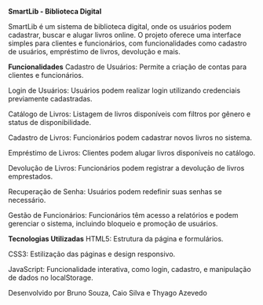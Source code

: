 **SmartLib - Biblioteca Digital**

SmartLib é um sistema de biblioteca digital, onde os usuários podem cadastrar, buscar e alugar livros online. O projeto oferece uma interface simples para clientes e funcionários, com funcionalidades como cadastro de usuários, empréstimo de livros, devolução e mais.

**Funcionalidades**
Cadastro de Usuários: Permite a criação de contas para clientes e funcionários.

Login de Usuários: Usuários podem realizar login utilizando credenciais previamente cadastradas.

Catálogo de Livros: Listagem de livros disponíveis com filtros por gênero e status de disponibilidade.

Cadastro de Livros: Funcionários podem cadastrar novos livros no sistema.

Empréstimo de Livros: Clientes podem alugar livros disponíveis no catálogo.

Devolução de Livros: Funcionários podem registrar a devolução de livros emprestados.

Recuperação de Senha: Usuários podem redefinir suas senhas se necessário.

Gestão de Funcionários: Funcionários têm acesso a relatórios e podem gerenciar o sistema, incluindo bloqueio e promoção de usuários.

**Tecnologias Utilizadas**
HTML5: Estrutura da página e formulários.

CSS3: Estilização das páginas e design responsivo.

JavaScript: Funcionalidade interativa, como login, cadastro, e manipulação de dados no localStorage.

Desenvolvido por Bruno Souza, Caio Silva e Thyago Azevedo
